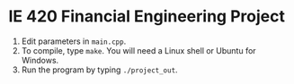 # IE 420 Financial Engineering Project
1. Edit parameters in `main.cpp`.
2. To compile, type `make`. You will need a Linux shell or Ubuntu for Windows. 
3. Run the program by typing `./project_out`.